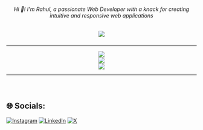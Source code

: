 <h6 align="center">Hi 👋! I'm Rahul, a passionate Web Developer with a knack for creating intuitive and responsive web applications</h6>

###

<div align="center">
  <img src="https://profile-counter.glitch.me/rahul-aot/count.svg?"  />
</div>

###

<div align="center">

---

![](https://github-readme-stats.vercel.app/api?username=rahul-aot&theme=dark&hide_border=true&include_all_commits=true&count_private=true)<br/>
![](https://github-readme-streak-stats.herokuapp.com/?user=rahul-aot&theme=dark&hide_border=true)<br/>
![](https://github-readme-stats.vercel.app/api/top-langs/?username=rahul-aot&theme=dark&hide_border=true&include_all_commits=true&count_private=true&layout=compact)

---

###

</div>

###

<br clear="both">

  ## 🌐 Socials:
[![Instagram](https://img.shields.io/badge/Instagram-%23E4405F.svg?logo=Instagram&logoColor=white)](https://instagram.com/zccott) [![LinkedIn](https://img.shields.io/badge/LinkedIn-%230077B5.svg?logo=linkedin&logoColor=white)](https://linkedin.com/in/zccott) [![X](https://img.shields.io/badge/X-black.svg?logo=X&logoColor=white)](https://x.com/zccott) 




